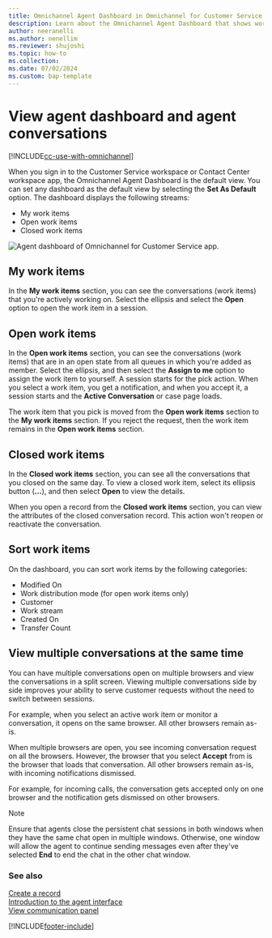 ```yaml
---
title: Omnichannel Agent Dashboard in Omnichannel for Customer Service
description: Learn about the Omnichannel Agent Dashboard that shows work items for agents who use the Customer Service workspace or Omnichannel for Customer Service app.
author: neeranelli
ms.author: nenellim
ms.reviewer: shujoshi
ms.topic: how-to
ms.collection:
ms.date: 07/02/2024
ms.custom: bap-template
---
```


# View agent dashboard and agent conversations

[!INCLUDE[cc-use-with-omnichannel](../../includes/cc-use-with-omnichannel.md)]

When you sign in to the Customer Service workspace or Contact Center workspace app, the Omnichannel Agent Dashboard is the default view. You can set any dashboard as the default view by selecting the **Set As Default** option. The dashboard displays the following streams:

- My work items
- Open work items
- Closed work items

 ![Agent dashboard of Omnichannel for Customer Service app.](../media/oceh-oc-mydashboard.png "Screenshot of Agent dashboard in the Customer Service workspace app")

## My work items

In the **My work items** section, you can see the conversations (work items) that you're actively working on. Select the ellipsis and select the **Open** option to open the work item in a session.

## Open work items

In the **Open work items** section, you can see the conversations (work items) that are in an open state from all queues in which you're added as member. Select the ellipsis, and then select the **Assign to me** option to assign the work item to yourself. A session starts for the pick action. When you select a work item, you get a notification, and when you accept it, a session starts and the **Active Conversation** or case page loads.

The work item that you pick is moved from the **Open work items** section to the **My work items** section. If you reject the request, then the work item remains in the **Open work items** section.

## Closed work items

In the **Closed work items** section, you can see all the conversations that you closed on the same day. To view a closed work item, select its ellipsis button (**...**), and then select **Open** to view the details.

When you open a record from the **Closed work items** section, you can view the attributes of the closed conversation record. This action won't reopen or reactivate the conversation.

## Sort work items

On the dashboard, you can sort work items by the following categories:

- Modified On
- Work distribution mode (for open work items only)
- Customer
- Work stream
- Created On
- Transfer Count

## View multiple conversations at the same time


You can have multiple conversations open on multiple browsers and view the conversations in a split screen. Viewing multiple conversations side by side improves your ability to serve customer requests without the need to switch between sessions.

For example, when you select an active work item or monitor a conversation, it opens on the same browser. All other browsers remain as-is.

When multiple browsers are open, you see incoming conversation request on all the browsers. However, the browser that you select **Accept** from is the browser that loads that conversation. All other browsers remain as-is, with incoming notifications dismissed.

For example, for incoming calls, the conversation gets accepted only on one browser and the notification gets dismissed on other browsers.

> [!NOTE]
> Ensure that agents close the persistent chat sessions in both windows when they have the same chat open in multiple windows. Otherwise, one window will allow the agent to continue sending messages even after they've selected **End** to end the chat in the other chat window.

### See also

[Create a record](oc-create-record.md)  
[Introduction to the agent interface](oc-introduction-agent-interface.md)  
[View communication panel](oc-conversation-control.md)  



[!INCLUDE[footer-include](../../includes/footer-banner.md)]
